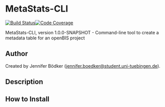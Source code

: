 # MetaStats-CLI

[![Build Status](https://travis-ci.com/qbicsoftware/metastats-cli.svg?branch=development)](https://travis-ci.com/qbicsoftware/metastats-cli)[![Code Coverage]( https://codecov.io/gh/qbicsoftware/metastats-cli/branch/development/graph/badge.svg)](https://codecov.io/gh/qbicsoftware/metastats-cli)

MetaStats-CLI, version 1.0.0-SNAPSHOT - Command-line tool to create a metadata table for an openBIS project

## Author
Created by Jennifer Bödker (jennifer.boedker@student.uni-tuebingen.de).

## Description

## How to Install
